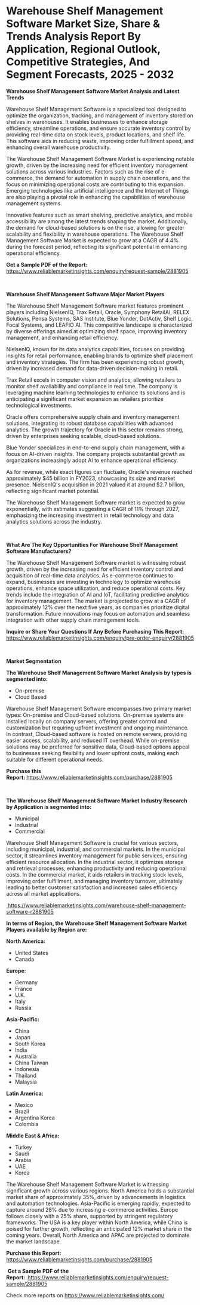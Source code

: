 <p><h1>Warehouse Shelf Management Software Market Size, Share & Trends Analysis Report By Application, Regional Outlook, Competitive Strategies, And Segment Forecasts, 2025 - 2032</h1></p><p><strong>Warehouse Shelf Management Software Market Analysis and Latest Trends</strong></p>
<p><p>Warehouse Shelf Management Software is a specialized tool designed to optimize the organization, tracking, and management of inventory stored on shelves in warehouses. It enables businesses to enhance storage efficiency, streamline operations, and ensure accurate inventory control by providing real-time data on stock levels, product locations, and shelf life. This software aids in reducing waste, improving order fulfillment speed, and enhancing overall warehouse productivity.</p><p>The Warehouse Shelf Management Software Market is experiencing notable growth, driven by the increasing need for efficient inventory management solutions across various industries. Factors such as the rise of e-commerce, the demand for automation in supply chain operations, and the focus on minimizing operational costs are contributing to this expansion. Emerging technologies like artificial intelligence and the Internet of Things are also playing a pivotal role in enhancing the capabilities of warehouse management systems.</p><p>Innovative features such as smart shelving, predictive analytics, and mobile accessibility are among the latest trends shaping the market. Additionally, the demand for cloud-based solutions is on the rise, allowing for greater scalability and flexibility in warehouse operations. The Warehouse Shelf Management Software Market is expected to grow at a CAGR of 4.4% during the forecast period, reflecting its significant potential in enhancing operational efficiency.</p></p>
<p><strong>Get a Sample PDF of the Report:&nbsp;</strong> <a href="https://www.reliablemarketinsights.com/enquiry/request-sample/2881905?utm_campaign=2943&utm_medium=2&utm_source=Github&utm_content=ia&utm_term=12032025&utm_id=warehouse-shelf-management-software">https://www.reliablemarketinsights.com/enquiry/request-sample/2881905</a></p>
<p>&nbsp;</p>
<p><strong>Warehouse Shelf Management Software Major Market Players</strong></p>
<p><p>The Warehouse Shelf Management Software market features prominent players including NielsenIQ, Trax Retail, Oracle, Symphony RetailAI, RELEX Solutions, Pensa Systems, SAS Institute, Blue Yonder, DotActiv, Shelf Logic, Focal Systems, and LEAFIO AI. This competitive landscape is characterized by diverse offerings aimed at optimizing shelf space, improving inventory management, and enhancing retail efficiency.</p><p>NielsenIQ, known for its data analytics capabilities, focuses on providing insights for retail performance, enabling brands to optimize shelf placement and inventory strategies. The firm has been experiencing robust growth, driven by increased demand for data-driven decision-making in retail.</p><p>Trax Retail excels in computer vision and analytics, allowing retailers to monitor shelf availability and compliance in real time. The company is leveraging machine learning technologies to enhance its solutions and is anticipating a significant market expansion as retailers prioritize technological investments.</p><p>Oracle offers comprehensive supply chain and inventory management solutions, integrating its robust database capabilities with advanced analytics. The growth trajectory for Oracle in this sector remains strong, driven by enterprises seeking scalable, cloud-based solutions.</p><p>Blue Yonder specializes in end-to-end supply chain management, with a focus on AI-driven insights. The company projects substantial growth as organizations increasingly adopt AI to enhance operational efficiency.</p><p>As for revenue, while exact figures can fluctuate, Oracle's revenue reached approximately $45 billion in FY2023, showcasing its size and market presence. NielsenIQ's acquisition in 2021 valued it at around $2.7 billion, reflecting significant market potential.</p><p>The Warehouse Shelf Management Software market is expected to grow exponentially, with estimates suggesting a CAGR of 11% through 2027, emphasizing the increasing investment in retail technology and data analytics solutions across the industry.</p></p>
<p>&nbsp;</p>
<p><strong>What Are The Key Opportunities For Warehouse Shelf Management Software Manufacturers?</strong></p>
<p><p>The Warehouse Shelf Management Software market is witnessing robust growth, driven by the increasing need for efficient inventory control and acquisition of real-time data analytics. As e-commerce continues to expand, businesses are investing in technology to optimize warehouse operations, enhance space utilization, and reduce operational costs. Key trends include the integration of AI and IoT, facilitating predictive analytics for inventory management. The market is projected to grow at a CAGR of approximately 12% over the next five years, as companies prioritize digital transformation. Future innovations may focus on automation and seamless integration with other supply chain management tools.</p></p>
<p><strong>Inquire or Share Your Questions If Any Before Purchasing This Report:</strong> <a href="https://www.reliablemarketinsights.com/enquiry/pre-order-enquiry/2881905?utm_campaign=2943&utm_medium=2&utm_source=Github&utm_content=ia&utm_term=12032025&utm_id=warehouse-shelf-management-software">https://www.reliablemarketinsights.com/enquiry/pre-order-enquiry/2881905</a></p>
<p>&nbsp;</p>
<p><strong>Market Segmentation</strong></p>
<p><strong>The Warehouse Shelf Management Software Market Analysis by types is segmented into:</strong></p>
<p><ul><li>On-premise</li><li>Cloud Based</li></ul></p>
<p><p>Warehouse Shelf Management Software encompasses two primary market types: On-premise and Cloud-based solutions. On-premise systems are installed locally on company servers, offering greater control and customization but requiring upfront investment and ongoing maintenance. In contrast, Cloud-based software is hosted on remote servers, providing easier access, scalability, and reduced IT overhead. While on-premise solutions may be preferred for sensitive data, Cloud-based options appeal to businesses seeking flexibility and lower upfront costs, making each suitable for different operational needs.</p></p>
<p><strong>Purchase this Report:&nbsp;</strong><a href="https://www.reliablemarketinsights.com/purchase/2881905?utm_campaign=2943&utm_medium=2&utm_source=Github&utm_content=ia&utm_term=12032025&utm_id=warehouse-shelf-management-software">https://www.reliablemarketinsights.com/purchase/2881905</a></p>
<p>&nbsp;</p>
<p><strong>The Warehouse Shelf Management Software Market Industry Research by Application is segmented into:</strong></p>
<p><ul><li>Municipal</li><li>Industrial</li><li>Commercial</li></ul></p>
<p><p>Warehouse Shelf Management Software is crucial for various sectors, including municipal, industrial, and commercial markets. In the municipal sector, it streamlines inventory management for public services, ensuring efficient resource allocation. In the industrial sector, it optimizes storage and retrieval processes, enhancing productivity and reducing operational costs. In the commercial market, it aids retailers in tracking stock levels, improving order fulfillment, and managing inventory turnover, ultimately leading to better customer satisfaction and increased sales efficiency across all market applications.</p></p>
<p><a href="https://www.reliablemarketinsights.com/warehouse-shelf-management-software-r2881905?utm_campaign=2943&utm_medium=2&utm_source=Github&utm_content=ia&utm_term=12032025&utm_id=warehouse-shelf-management-software">&nbsp;https://www.reliablemarketinsights.com/warehouse-shelf-management-software-r2881905</a></p>
<p><strong>In terms of Region, the Warehouse Shelf Management Software Market Players available by Region are:</strong></p>
<p>
    <p> <strong> North America: </strong>
        <ul>
            <li>United States</li>
            <li>Canada</li>
        </ul>
        </p> 
    <p> <strong> Europe: </strong>
        <ul>
            <li>Germany</li>
            <li>France</li>
            <li>U.K.</li>
            <li>Italy</li>
            <li>Russia</li>
        </ul>
        </p> 
    <p> <strong> Asia-Pacific: </strong>
        <ul>
            <li>China</li>
            <li>Japan</li>
            <li>South Korea</li>
            <li>India</li>
            <li>Australia</li>
            <li>China Taiwan</li>
            <li>Indonesia</li>
            <li>Thailand</li>
            <li>Malaysia</li>
        </ul>
        </p> 
    <p> <strong> Latin America: </strong>
        <ul>
            <li>Mexico</li>
            <li>Brazil</li>
            <li>Argentina Korea</li>
            <li>Colombia</li>
        </ul>
        </p> 
    <p> <strong> Middle East & Africa: </strong>
        <ul>
            <li>Turkey</li>
            <li>Saudi</li>
            <li>Arabia</li>
            <li>UAE</li>
            <li>Korea</li>
        </ul>
    </p>
    </p>
<p><p>The Warehouse Shelf Management Software Market is witnessing significant growth across various regions. North America holds a substantial market share of approximately 35%, driven by advancements in logistics and automation technologies. Asia-Pacific is emerging rapidly, expected to capture around 28% due to increasing e-commerce activities. Europe follows closely with a 25% share, supported by stringent regulatory frameworks. The USA is a key player within North America, while China is poised for further growth, reflecting an anticipated 12% market share in the coming years. Overall, North America and APAC are projected to dominate the market landscape.</p></p>
<p><strong>Purchase this Report: </strong><a href="https://www.reliablemarketinsights.com/purchase/2881905?utm_campaign=2943&utm_medium=2&utm_source=Github&utm_content=ia&utm_term=12032025&utm_id=warehouse-shelf-management-software">https://www.reliablemarketinsights.com/purchase/2881905</a></p>
<p>&nbsp;<strong>Get a Sample PDF of the Report:&nbsp;&nbsp;</strong><a href="https://www.reliablemarketinsights.com/enquiry/request-sample/2881905?utm_campaign=2943&utm_medium=2&utm_source=Github&utm_content=ia&utm_term=12032025&utm_id=warehouse-shelf-management-software">https://www.reliablemarketinsights.com/enquiry/request-sample/2881905</a></p>
<p><strong></strong></p>
<p>Check more reports on <a href="https://www.reliablemarketinsights.com/?utm_campaign=2943&utm_medium=2&utm_source=Github&utm_content=ia&utm_term=12032025&utm_id=warehouse-shelf-management-software">https://www.reliablemarketinsights.com/</a></p>